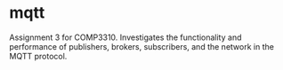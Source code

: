 # mqtt
Assignment 3 for COMP3310. Investigates the functionality and performance of publishers, brokers, subscribers, and the network in the MQTT protocol. 
